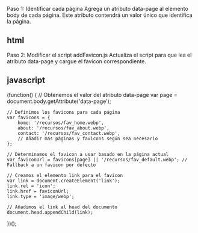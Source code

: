 Paso 1: Identificar cada página
Agrega un atributo data-page al elemento body de cada página. Este atributo contendrá un valor único que identifica la página.

## html

<!DOCTYPE html>
<html lang="es">
<head>
    <meta charset="UTF-8">
    <meta name="viewport" content="width=device-width, initial-scale=1.0">
    <script src="/directorio/directorio/addFavicon.js"></script>
    <title>Tu Página</title>
</head>
<body data-page="home">
    <!-- Contenido de la página -->
</body>
</html>

Paso 2: Modificar el script addFavicon.js
Actualiza el script para que lea el atributo data-page y cargue el favicon correspondiente.

## javascript

(function() {
    // Obtenemos el valor del atributo data-page
    var page = document.body.getAttribute('data-page');
    
    // Definimos los favicons para cada página
    var favicons = {
        home: '/recursos/fav_home.webp',
        about: '/recursos/fav_about.webp',
        contact: '/recursos/fav_contact.webp',
        // Añadir más páginas y favicons según sea necesario
    };

    // Determinamos el favicon a usar basado en la página actual
    var faviconUrl = favicons[page] || '/recursos/fav_default.webp'; // Fallback a un favicon por defecto

    // Creamos el elemento link para el favicon
    var link = document.createElement('link');
    link.rel = 'icon';
    link.href = faviconUrl;
    link.type = 'image/webp';

    // Añadimos el link al head del documento
    document.head.appendChild(link);
})();